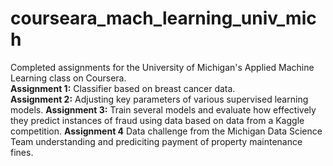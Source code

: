 # courseara_mach_learning_univ_mich
Completed assignments for the University of Michigan's Applied Machine Learning class on Coursera.<br>
**Assignment 1:** Classifier based on breast cancer data.<br>
**Assignment 2:** Adjusting key parameters of various supervised learning models.
**Assignment 3:** Train several models and evaluate how effectively they predict instances of fraud using data based on data from a Kaggle competition.
**Assignment 4** Data challenge from the Michigan Data Science Team understanding and prediciting payment of property maintenance fines.
